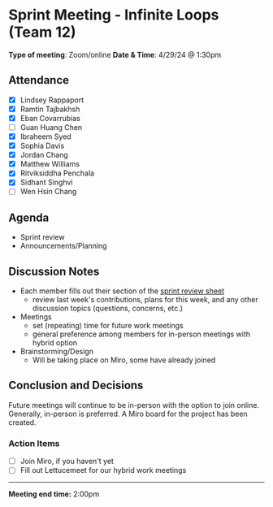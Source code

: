 # Sprint Meeting - Infinite Loops (Team 12)

**Type of meeting**: Zoom/online
**Date & Time**: 4/29/24 @ 1:30pm

## Attendance

- [x] Lindsey Rappaport
- [x] Ramtin Tajbakhsh
- [x] Eban Covarrubias
- [ ] Guan Huang Chen
- [x] Ibraheem Syed
- [x] Sophia Davis
- [x] Jordan Chang
- [x] Matthew Williams
- [x] Ritviksiddha Penchala
- [x] Sidhant Singhvi
- [ ] Wen Hsin Chang

## Agenda

- Sprint review
- Announcements/Planning

## Discussion Notes

- Each member fills out their section of the [sprint review sheet](https://docs.google.com/document/d/1aNx1JAccT9kcDqOUyEABUfJLeqdjSSzb1xq9lsqXD0I/edit)
  - review last week's contributions, plans for this week, and any other discussion topics (questions, concerns, etc.)
- Meetings
  - set (repeating) time for future work meetings
  - general preference among members for in-person meetings with hybrid option
- Brainstorming/Design
  - Will be taking place on Miro, some have already joined



## Conclusion and Decisions

Future meetings will continue to be in-person with the option to join online. Generally, in-person is preferred. A Miro board for the project has been created. 

### Action Items

- [ ] Join Miro, if you haven't yet
- [ ] Fill out Lettucemeet for our hybrid work meetings

____
**Meeting end time:** 2:00pm 